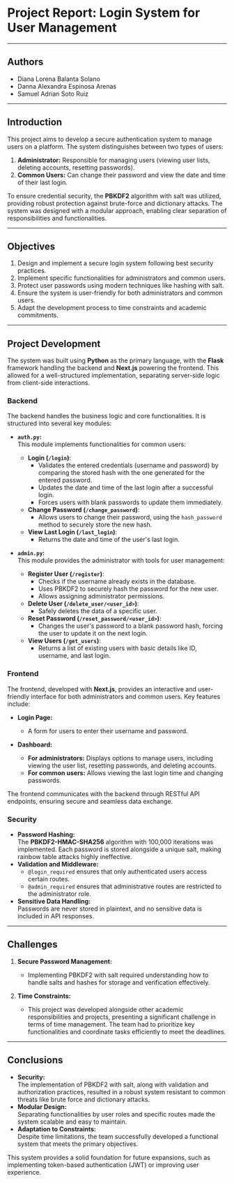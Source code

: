 # Project Report: Login System for User Management

---

## **Authors**
- Diana Lorena Balanta Solano  
- Danna Alexandra Espinosa Arenas  
- Samuel Adrian Soto Ruiz
---

## **Introduction**

This project aims to develop a secure authentication system to manage users on a platform. The system distinguishes between two types of users:

1. **Administrator:** Responsible for managing users (viewing user lists, deleting accounts, resetting passwords).  
2. **Common Users:** Can change their password and view the date and time of their last login.

To ensure credential security, the **PBKDF2** algorithm with salt was utilized, providing robust protection against brute-force and dictionary attacks. The system was designed with a modular approach, enabling clear separation of responsibilities and functionalities.

---

## **Objectives**

1. Design and implement a secure login system following best security practices.
2. Implement specific functionalities for administrators and common users.
3. Protect user passwords using modern techniques like hashing with salt.
4. Ensure the system is user-friendly for both administrators and common users.
5. Adapt the development process to time constraints and academic commitments.

---

## **Project Development**

The system was built using **Python** as the primary language, with the **Flask** framework handling the backend and **Next.js** powering the frontend. This allowed for a well-structured implementation, separating server-side logic from client-side interactions.

### **Backend**
The backend handles the business logic and core functionalities. It is structured into several key modules:

- **`auth.py`:**  
  This module implements functionalities for common users:
  - **Login (`/login`)**:  
    - Validates the entered credentials (username and password) by comparing the stored hash with the one generated for the entered password.
    - Updates the date and time of the last login after a successful login.
    - Forces users with blank passwords to update them immediately.
  - **Change Password (`/change_password`)**:  
    - Allows users to change their password, using the `hash_password` method to securely store the new hash.
  - **View Last Login (`/last_login`)**:  
    - Returns the date and time of the user's last login.

- **`admin.py`:**  
  This module provides the administrator with tools for user management:
  - **Register User (`/register`)**:  
    - Checks if the username already exists in the database.
    - Uses PBKDF2 to securely hash the password for the new user.
    - Allows assigning administrator permissions.
  - **Delete User (`/delete_user/<user_id>`)**:  
    - Safely deletes the data of a specific user.
  - **Reset Password (`/reset_password/<user_id>`)**:  
    - Changes the user's password to a blank password hash, forcing the user to update it on the next login.
  - **View Users (`/get_users`)**:  
    - Returns a list of existing users with basic details like ID, username, and last login.

### **Frontend**
The frontend, developed with **Next.js**, provides an interactive and user-friendly interface for both administrators and common users. Key features include:

- **Login Page:**  
  - A form for users to enter their username and password.  

- **Dashboard:**  
  - **For administrators:** Displays options to manage users, including viewing the user list, resetting passwords, and deleting accounts.  
  - **For common users:** Allows viewing the last login time and changing passwords.


The frontend communicates with the backend through RESTful API endpoints, ensuring secure and seamless data exchange.

### **Security**
- **Password Hashing:**  
  The **PBKDF2-HMAC-SHA256** algorithm with 100,000 iterations was implemented. Each password is stored alongside a unique salt, making rainbow table attacks highly ineffective.  
- **Validation and Middleware:**  
  - `@login_required` ensures that only authenticated users access certain routes.  
  - `@admin_required` ensures that administrative routes are restricted to the administrator role.
- **Sensitive Data Handling:**  
  Passwords are never stored in plaintext, and no sensitive data is included in API responses.

---

## **Challenges**

1. **Secure Password Management:**  
   - Implementing PBKDF2 with salt required understanding how to handle salts and hashes for storage and verification effectively.

2. **Time Constraints:**  
   - This project was developed alongside other academic responsibilities and projects, presenting a significant challenge in terms of time management. The team had to prioritize key functionalities and coordinate tasks efficiently to meet the deadlines.

---

## **Conclusions**

- **Security:**  
  The implementation of PBKDF2 with salt, along with validation and authorization practices, resulted in a robust system resistant to common threats like brute force and dictionary attacks.  
- **Modular Design:**  
  Separating functionalities by user roles and specific routes made the system scalable and easy to maintain.  
- **Adaptation to Constraints:**  
  Despite time limitations, the team successfully developed a functional system that meets the primary objectives.  


This system provides a solid foundation for future expansions, such as implementing token-based authentication (JWT) or improving user experience. 


